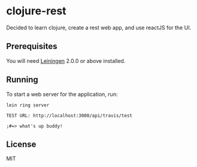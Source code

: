 # clojure-rest
Decided to learn clojure, create a rest web app, and use reactJS for the UI.

## Prerequisites

You will need [Leiningen][] 2.0.0 or above installed.

[leiningen]: https://github.com/technomancy/leiningen

## Running

To start a web server for the application, run:

    lein ring server

    TEST URL: http://localhost:3000/api/travis/test

    ;#=> what's up buddy!
## License

MIT

